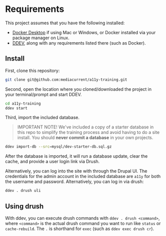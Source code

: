 # Requirements

This project assumes that you have the following installed:

- [Docker Desktop](https://www.docker.com/products/docker-desktop) if using Mac or Windows, or Docker installed via your package manager on Linux.
- [DDEV](https://ddev.readthedocs.io/en/stable/#installation), along with any requirements listed there (such as Docker).

## Install

First, clone this repository:

```bash
git clone git@github.com:mediacurrent/a11y-training.git
```

Second, open the location where you cloned/downloaded the project in your terminal/prompt and start DDEV.

```bash
cd a11y-training
ddev start
```

Third, import the included database.

> IMPORTANT NOTE! We've included a copy of a starter database in this repo to simplify the training process and avoid having to do a site install. You should **never commit a database** in your own projects.

```bash
ddev import-db --src=mysql/dev-starter-db.sql.gz
```

After the database is imported, it will run a database update, clear the cache, and provide a user login link via Drush.

Alternatively, you can log into the site with through the Drupal UI. The credentials for the admin account in the included database are `a11y` for both the username and password. Alternatively, you can log in via drush:

```bash
ddev . drush uli
```

## Using drush

With ddev, you can execute drush commands with `ddev . drush <command>`, where `<command>` is the actual drush command you want to run like `status` or `cache-rebuild`. The `.` is shorthand for `exec` (such as `ddev exec drush cr`).
